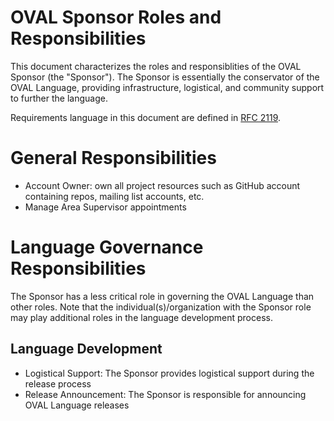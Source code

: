# OVAL Sponsor Roles and Responsibilities
This document characterizes the roles and responsiblities of the OVAL Sponsor (the "Sponsor"). The Sponsor is essentially the conservator of the OVAL Language, providing infrastructure, logistical, and community support to further the language.

Requirements language in this document are defined in [RFC 2119](https://www.ietf.org/rfc/rfc2119.txt).

# General Responsibilities

* Account Owner: own all project resources such as GitHub account containing repos, mailing list accounts, etc.
* Manage Area Supervisor appointments

# Language Governance Responsibilities
The Sponsor has a less critical role in governing the OVAL Language than other roles. Note that the individual(s)/organization with the Sponsor role may play additional roles in the language development process.

## Language Development

* Logistical Support: The Sponsor provides logistical support during the release process
* Release Announcement: The Sponsor is responsible for announcing OVAL Language releases
